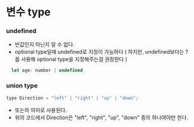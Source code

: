 # 변수 type 

### undefined 
- 빈값인지 아닌지 알 수 없다.
- optional type일때 undefined로 지정이 가능하다
( 하지만, undefined보다는 ?를 사용해 optional type을 지정해주는걸 권장한다 )

```javascript
  let age: number | undefined
```


### union type
```jsx
type Direction = "left" | "right" | "up" | "down";
```
- 또는의 의미로 사용된다.
- 위의 코드에서 Direction은 "left", "right", "up", "down" 중의 하나여야만 한다.
